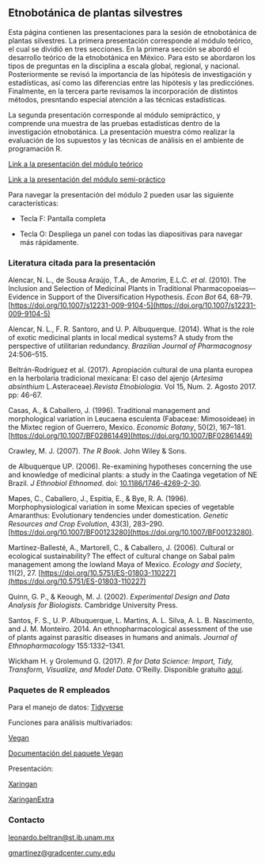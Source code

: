 ## Etnobotánica de plantas silvestres

Esta página contienen las presentaciones para la sesión de etnobotánica de plantas silvestres. La primera presentación corresponde al módulo teórico, el cual se dividió en tres secciones. En la primera sección se abordó el desarrollo teórico de la etnobotánica en México. Para esto se abordaron los tipos de preguntas en la disciplina a escala global, regional, y nacional. Posteriormente se revisó la importancia de las hipótesis de investigación y estadísticas, así como las diferencias entre las hipótesis y las predicciónes. Finalmente, en la tercera parte revisamos la incorporación de distintos métodos, presntando especial atención a las técnicas estadísticas.

La segunda presentación corresponde al módulo semipráctico, y comprende una muestra de las pruebas estadísticas dentro de la investigación etnobotánica. La presentación muestra cómo realizar la evaluación de los supuestos y las técnicas de análisis en el ambiente de programación R.

[Link a la presentación del módulo teórico](https://drive.google.com/file/d/1-IhyVFr6hcBvrkhzXkr8Hu6DBGQExFBs/view?usp=sharing)

[Link a la presentación del módulo semi-práctico](https://gonzalupus.github.io/Etnobotanica-de-plantas-silvestres/etno_practica.html)

Para navegar la presentación del módulo 2 pueden usar las siguiente características:

* Tecla F: Pantalla completa

* Tecla O: Despliega un panel con todas las diapositivas para navegar más rápidamente. 

### Literatura citada para la presentación

Alencar, N. L., de Sousa Araújo, T.A., de Amorim, E.L.C. *et al*. (2010). The Inclusion and Selection of Medicinal Plants in Traditional Pharmacopoeias—Evidence in Support of the Diversification Hypothesis. *Econ Bot* 64, 68–79. [https://doi.org/10.1007/s12231-009-9104-5](https://doi.org/10.1007/s12231-009-9104-5)

Alencar, N. L., F. R. Santoro, and U. P. Albuquerque. (2014). What is the role of exotic medicinal plants in local medical systems? A study from the perspective of utilitarian redundancy. *Brazilian Journal of Pharmacognosy* 24:506–515.

Beltrán-Rodríguez et al. (2017). Apropiación cultural de una planta europea en la herbolaria tradicional mexicana: El caso del ajenjo (*Artesima absinthium* L.Asteraceae).*Revista Etnobiologia*. Vol 15, Num. 2. Agosto 2017. pp: 46-67.  

Casas, A., & Caballero, J. (1996). Traditional management and morphological variation in Leucaena esculenta (Fabaceae: Mimosoideae) in the Mixtec region of Guerrero, Mexico. *Economic Botany*, 50(2), 167–181. [https://doi.org/10.1007/BF02861449](https://doi.org/10.1007/BF02861449)

Crawley, M. J. (2007). *The R Book*. John Wiley & Sons.

de Albuquerque UP. (2006). Re-examining hypotheses concerning the use and knowledge of medicinal plants: a study in the Caatinga vegetation of NE Brazil. *J Ethnobiol Ethnomed*. doi: [10.1186/1746-4269-2-30](10.1186/1746-4269-2-30).

Mapes, C., Caballero, J., Espitia, E., & Bye, R. A. (1996). Morphophysiological variation in some Mexican species of vegetable Amaranthus: Evolutionary tendencies under domestication. *Genetic Resources and Crop Evolution*, 43(3), 283–290. [https://doi.org/10.1007/BF00123280](https://doi.org/10.1007/BF00123280).

Martínez-Ballesté, A., Martorell, C., & Caballero, J. (2006). Cultural or ecological sustainability? The effect of cultural change on Sabal palm management among the lowland Maya of Mexico. *Ecology and Society*, 11(2), 27. [https://doi.org/10.5751/ES-01803-110227](https://doi.org/10.5751/ES-01803-110227)

Quinn, G. P., & Keough, M. J. (2002). *Experimental Design and Data Analysis for Biologists*. Cambridge University Press.

Santos, F. S., U. P. Albuquerque, L. Martins, A. L. Silva, A. L. B. Nascimento, and J. M. Monteiro. 2014. An ethnopharmacological assessment of the use of plants against parasitic diseases in humans and animals. *Journal of Ethnopharmacology* 155:1332–1341.

Wickham H. y Grolemund G. (2017). *R for Data Science: Import, Tidy, Transform, Visualize, and Model Data*. O’Reilly. Disponible gratuito [aquí](https://r4ds.had.co.nz/).


### Paquetes de R empleados

Para el manejo de datos: [Tidyverse](https://www.tidyverse.org/)
 
Funciones para análisis multivariados: 

[Vegan](https://vegan.r-forge.r-project.org/>)

[Documentación del paquete Vegan](https://cran.r-project.org/web/packages/vegan/vegan.pdf)

Presentación:

[Xaringan](https://github.com/yihui/xaringan)

[XaringanExtra](https://github.com/gadenbuie/xaringanExtra)

### Contacto

leonardo.beltran@st.ib.unam.mx

gmartinez@gradcenter.cuny.edu

